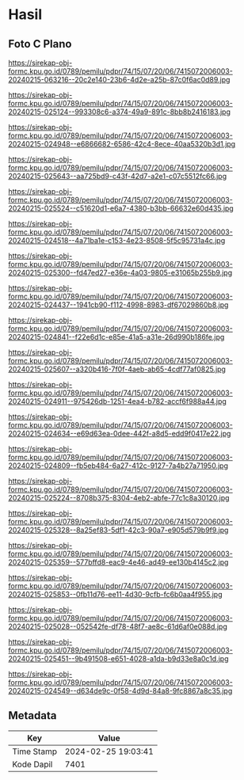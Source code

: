 # Hasil

## Foto C Plano

https://sirekap-obj-formc.kpu.go.id/0789/pemilu/pdpr/74/15/07/20/06/7415072006003-20240215-063216--20c2e140-23b6-4d2e-a25b-87c0f6ac0d89.jpg

https://sirekap-obj-formc.kpu.go.id/0789/pemilu/pdpr/74/15/07/20/06/7415072006003-20240215-025124--993308c6-a374-49a9-891c-8bb8b2416183.jpg

https://sirekap-obj-formc.kpu.go.id/0789/pemilu/pdpr/74/15/07/20/06/7415072006003-20240215-024948--e6866682-6586-42c4-8ece-40aa5320b3d1.jpg

https://sirekap-obj-formc.kpu.go.id/0789/pemilu/pdpr/74/15/07/20/06/7415072006003-20240215-025643--aa725bd9-c43f-42d7-a2e1-c07c5512fc66.jpg

https://sirekap-obj-formc.kpu.go.id/0789/pemilu/pdpr/74/15/07/20/06/7415072006003-20240215-025524--c51620d1-e6a7-4380-b3bb-66632e60d435.jpg

https://sirekap-obj-formc.kpu.go.id/0789/pemilu/pdpr/74/15/07/20/06/7415072006003-20240215-024518--4a71ba1e-c153-4e23-8508-5f5c95731a4c.jpg

https://sirekap-obj-formc.kpu.go.id/0789/pemilu/pdpr/74/15/07/20/06/7415072006003-20240215-025300--fd47ed27-e36e-4a03-9805-e31065b255b9.jpg

https://sirekap-obj-formc.kpu.go.id/0789/pemilu/pdpr/74/15/07/20/06/7415072006003-20240215-024437--1941cb90-f112-4998-8983-df67029860b8.jpg

https://sirekap-obj-formc.kpu.go.id/0789/pemilu/pdpr/74/15/07/20/06/7415072006003-20240215-024841--f22e6d1c-e85e-41a5-a31e-26d990b186fe.jpg

https://sirekap-obj-formc.kpu.go.id/0789/pemilu/pdpr/74/15/07/20/06/7415072006003-20240215-025607--a320b416-7f0f-4aeb-ab65-4cdf77af0825.jpg

https://sirekap-obj-formc.kpu.go.id/0789/pemilu/pdpr/74/15/07/20/06/7415072006003-20240215-024911--975426db-1251-4ea4-b782-accf6f988a44.jpg

https://sirekap-obj-formc.kpu.go.id/0789/pemilu/pdpr/74/15/07/20/06/7415072006003-20240215-024634--e69d63ea-0dee-442f-a8d5-edd9f0417e22.jpg

https://sirekap-obj-formc.kpu.go.id/0789/pemilu/pdpr/74/15/07/20/06/7415072006003-20240215-024809--fb5eb484-6a27-412c-9127-7a4b27a71950.jpg

https://sirekap-obj-formc.kpu.go.id/0789/pemilu/pdpr/74/15/07/20/06/7415072006003-20240215-025224--8708b375-8304-4eb2-abfe-77c1c8a30120.jpg

https://sirekap-obj-formc.kpu.go.id/0789/pemilu/pdpr/74/15/07/20/06/7415072006003-20240215-025328--8a25ef83-5df1-42c3-90a7-e905d579b9f9.jpg

https://sirekap-obj-formc.kpu.go.id/0789/pemilu/pdpr/74/15/07/20/06/7415072006003-20240215-025359--577bffd8-eac9-4e46-ad49-ee130b4145c2.jpg

https://sirekap-obj-formc.kpu.go.id/0789/pemilu/pdpr/74/15/07/20/06/7415072006003-20240215-025853--0fb11d76-ee11-4d30-9cfb-fc6b0aa4f955.jpg

https://sirekap-obj-formc.kpu.go.id/0789/pemilu/pdpr/74/15/07/20/06/7415072006003-20240215-025028--052542fe-df78-48f7-ae8c-61d6af0e088d.jpg

https://sirekap-obj-formc.kpu.go.id/0789/pemilu/pdpr/74/15/07/20/06/7415072006003-20240215-025451--9b491508-e651-4028-a1da-b9d33e8a0c1d.jpg

https://sirekap-obj-formc.kpu.go.id/0789/pemilu/pdpr/74/15/07/20/06/7415072006003-20240215-024549--d634de9c-0f58-4d9d-84a8-9fc8867a8c35.jpg


## Metadata

| Key        | Value               |
| ---------- | ------------------- |
| Time Stamp | 2024-02-25 19:03:41 |
| Kode Dapil | 7401                |



